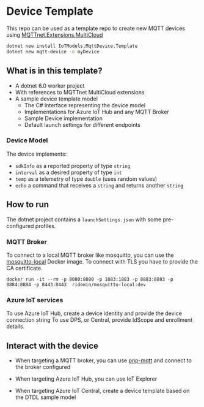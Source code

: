 # Device Template

This repo can be used as a template repo to create new MQTT devices using [MQTTnet.Extensions.MultiCloud](https://github.com/iotmodels/MQTTnet.Extensions.MultiCloud)

```bash
dotnet new install IoTModels.MqttDevice.Template
dotnet new mqtt-device -o myDevice
```

## What is in this template?

- A dotnet 6.0 worker project
- With references to MQTTnet MultiCloud extensions
- A sample device template model
  - The C# interface representing the device model
  - Implementations for Azure IoT Hub and any MQTT Broker
  - Sample Device implementation
  - Default launch settings for different endpoints

### Device Model

The device implements:
- `sdkInfo` as a reported property of type `string`
- `interval` as a desired property of type `int`
- `temp` as a telemetry of type `double` (uses random values)
- `echo` a command that receives a `string` and returns another `string`

## How to run

The dotnet project contains a `launchSettings.json` with some pre-configured profiles.

### MQTT Broker
To connect to a local MQTT broker like mosquitto, you can use the [mosquitto-local](https://github.com/ridomin/mosquitto-local) Docker image. To connect with TLS you have to provide the CA certificate.

```
docker run -it --rm -p 8080:8080 -p 1883:1883 -p 8883:8883 -p 8884:8884 -p 8443:8443  ridomin/mosquitto-local:dev
```

### Azure IoT services

To use Azure IoT Hub, create a device identity and provide the device connection string
To use DPS, or Central, provide IdScope and enrollment details.

## Interact with the device

- When targeting a MQTT broker, you can use [pnp-mqtt](https://iotmodels.github.io/iotux-mqtt/) and connect to the broker configured

- When targeting Azure IoT Hub, you can use IoT Explorer
- When targeting Azure IoT Central, create a device template based on the DTDL sample model